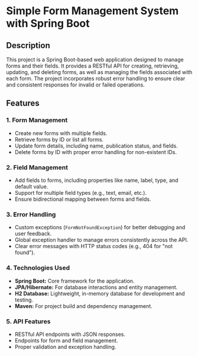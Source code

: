 # Simple Form Management System with Spring Boot

## Description
This project is a Spring Boot-based web application designed to manage forms and their fields. It provides a RESTful API for creating, retrieving, updating, and deleting forms, as well as managing the fields associated with each form. The project incorporates robust error handling to ensure clear and consistent responses for invalid or failed operations.

## Features
### 1. Form Management
- Create new forms with multiple fields.
- Retrieve forms by ID or list all forms.
- Update form details, including name, publication status, and fields.
- Delete forms by ID with proper error handling for non-existent IDs.

### 2. Field Management
- Add fields to forms, including properties like name, label, type, and default value.
- Support for multiple field types (e.g., text, email, etc.).
- Ensure bidirectional mapping between forms and fields.

### 3. Error Handling
- Custom exceptions (`FormNotFoundException`) for better debugging and user feedback.
- Global exception handler to manage errors consistently across the API.
- Clear error messages with HTTP status codes (e.g., 404 for "not found").

### 4. Technologies Used
- **Spring Boot:** Core framework for the application.
- **JPA/Hibernate:** For database interactions and entity management.
- **H2 Database:** Lightweight, in-memory database for development and testing.
- **Maven:** For project build and dependency management.

### 5. API Features
- RESTful API endpoints with JSON responses.
- Endpoints for form and field management.
- Proper validation and exception handling.

